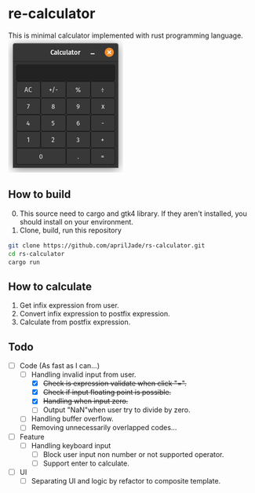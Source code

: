# re-calculator
This is minimal calculator implemented with rust programming language. 
![img](/resource/rs-calculator.png)
## How to build
0. This source need to cargo and gtk4 library. If they aren't installed, you should install on your environment.
1. Clone, build, run this repository
```bash
git clone https://github.com/aprilJade/rs-calculator.git
cd rs-calculator
cargo run
```
## How to calculate
1. Get infix expression from user.
2. Convert infix expression to postfix expression.
3. Calculate from postfix expression.

## Todo
- [ ] Code (As fast as I can...)
    - [ ] Handling invalid input from user.
        - [x] ~~Check is expression validate when click "=".~~
        - [x] ~~Check if input floating point is possible.~~
        - [x] ~~Handling when input zero.~~
        - [ ] Output "NaN"when user try to divide by zero.
    - [ ] Handling buffer overflow.
    - [ ] Removing unnecessarily overlapped codes...
- [ ] Feature
    - [ ] Handling keyboard input
        - [ ] Block user input non number or not supported operator.
        - [ ] Support enter to calculate.
- [ ] UI 
    - [ ] Separating UI and logic by refactor to composite template.